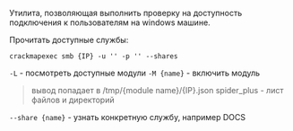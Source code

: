 Утилита, позволяющая выполнить проверку на доступность подключения к пользователям на windows машине.

Прочитать доступные службы:
```
crackmapexec smb {IP} -u '' -p '' --shares
```
`-L` - посмотреть доступные модули
`-M {name}` - включить модуль
>вывод попадает в /tmp/{module name}/{IP}.json
>spider_plus - лист файлов и директорий

`--share {name}` - узнать конкретную службу, например DOCS
